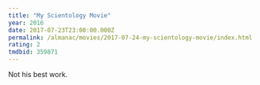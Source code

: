 ```yaml
---
title: "My Scientology Movie"
year: 2016
date: 2017-07-23T23:00:00.000Z
permalink: /almanac/movies/2017-07-24-my-scientology-movie/index.html
rating: 2
tmdbid: 359871
---
```


Not his best work.